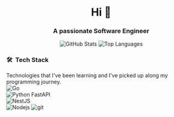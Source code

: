 <h1 align="center">Hi 👋</h1>
<h3 align="center">A passionate Software Engineer</h3>

<p align="center"> 
  <img src="https://github-readme-stats.vercel.app/api?username=skapar&show_icons=true&theme=radical" alt="GitHub Stats" /> 
  <img src="https://github-readme-stats.vercel.app/api/top-langs/?username=skapar&layout=compact&theme=radical" alt="Top Languages" /> 
</p>

<!--
**Skapar/Skapar** is a ✨ _special_ ✨ repository because its `README.md` (this file) appears on your GitHub profile.

Here are some ideas to get you started:

- 🔭 I’m currently working on ...
- 🌱 I’m currently learning ...
- 👯 I’m looking to collaborate on ...
- 🤔 I’m looking for help with ...
- 💬 Ask me about ...
- 📫 How to reach me: ...
- 😄 Pronouns: ...
- ⚡ Fun fact: ...
-->

### 🛠 &nbsp;Tech Stack
<p>
  Technologies that I've been learning and I've picked up along my programming journey. <br>
  <img alt="Go" src="https://img.shields.io/badge/-Go-00ADD8?style=flat-square&logo=Go&logoColor=white" /> <br>
  <img alt="Python FastAPI" src="https://img.shields.io/badge/-FastAPI-009688?style=flat-square&logo=FastAPI&logoColor=white" /> <br>
  <img alt="NestJS" src="https://img.shields.io/badge/-NestJS-E0234E?style=flat-square&logo=NestJS&logoColor=white" /> <br>
  <img alt="Nodejs" src="https://img.shields.io/badge/-Nodejs-339933?style=flat-square&logo=Node.js&logoColor=white" />
  <img alt="git" src="https://img.shields.io/badge/-Git-F05032?style=flat-square&logo=git&logoColor=white" /> <br>
</p>
